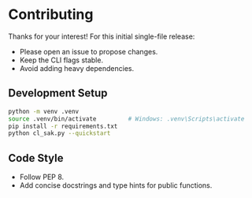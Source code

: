 # Contributing

Thanks for your interest! For this initial single-file release:
- Please open an issue to propose changes.
- Keep the CLI flags stable.
- Avoid adding heavy dependencies.

## Development Setup
```bash
python -m venv .venv
source .venv/bin/activate         # Windows: .venv\Scripts\activate
pip install -r requirements.txt
python cl_sak.py --quickstart
```

## Code Style
- Follow PEP 8.
- Add concise docstrings and type hints for public functions.
